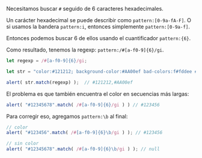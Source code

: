 Necesitamos buscar `#` seguido de 6 caracteres hexadecimales.

Un carácter hexadecimal se puede describir como `pattern:[0-9a-fA-F]`. O si usamos la bandera `pattern:i`, entonces simplemente `pattern:[0-9a-f]`.

Entonces podemos buscar 6 de ellos usando el cuantificador `pattern:{6}`.

Como resultado, tenemos la regexp: `pattern:/#[a-f0-9]{6}/gi`.

```js run
let regexp = /#[a-f0-9]{6}/gi;

let str = "color:#121212; background-color:#AA00ef bad-colors:f#fddee #fd2"

alert( str.match(regexp) );  // #121212,#AA00ef
```

El problema es que también encuentra el color en secuencias más largas:

```js run
alert( "#12345678".match( /#[a-f0-9]{6}/gi ) ) // #123456
```

Para corregir eso, agregamos `pattern:\b` al final:

```js run
// color
alert( "#123456".match( /#[a-f0-9]{6}\b/gi ) ); // #123456

// sin color
alert( "#12345678".match( /#[a-f0-9]{6}\b/gi ) ); // null
```
